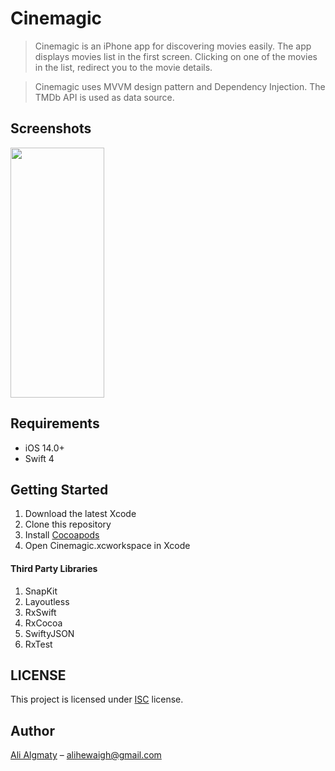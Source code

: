# Cinemagic

> Cinemagic is an iPhone app for discovering movies easily. The app displays movies list in the first screen. Clicking on one of the movies in the list, redirect you to the movie details. 

> Cinemagic  uses MVVM design pattern and Dependency Injection.  The TMDb API is used as data source. 

## Screenshots

<img src="https://user-images.githubusercontent.com/28106385/96354666-b4c42d00-110b-11eb-8659-87adc86ced5b.png" width="150" height="400">


## Requirements

- iOS 14.0+
- Swift 4

## Getting Started

1. Download the latest Xcode
2. Clone this repository
3. Install [Cocoapods](https://cocoapods.org)
4. Open Cinemagic.xcworkspace in Xcode


#### Third Party Libraries

1. SnapKit
2. Layoutless
3. RxSwift
4. RxCocoa
5. SwiftyJSON
6. RxTest

## LICENSE
This project is licensed under [ISC](https://opensource.org/licenses/ISC) license.

## Author


<a href="https://linkedin.com/in/alihewiagh37" target="_blank">Ali Algmaty</a> – alihewaigh@gmail.com
